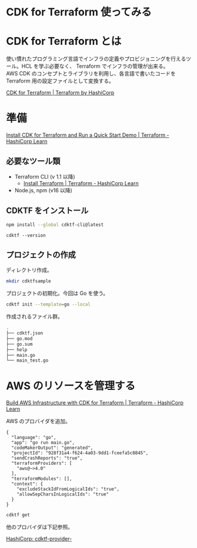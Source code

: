 CDK for Terraform 使ってみる
===

# CDK for Terraform とは

使い慣れたプログラミング言語でインフラの定義やプロビジョニングを行えるツール。HCL を学ぶ必要なく、 Terraform でインフラの管理が出来る。  
AWS CDK のコンセプトとライブラリを利用し、各言語で書いたコードを Terraform 用の設定ファイルとして変換する。

[CDK for Terraform | Terraform by HashiCorp](https://www.terraform.io/cdktf)

# 準備

[Install CDK for Terraform and Run a Quick Start Demo | Terraform - HashiCorp Learn](https://learn.hashicorp.com/tutorials/terraform/cdktf-install?in=terraform/cdktf)

## 必要なツール類

- Terraform CLI (v 1.1 以降)
  - [Install Terraform | Terraform - HashiCorp Learn](https://learn.hashicorp.com/tutorials/terraform/install-cli)
- Node.js, npm (v16 以降)

## CDKTF をインストール

```bash
npm install --global cdktf-cli@latest
```

```bash: バージョン確認
cdktf --version
```

## プロジェクトの作成

ディレクトリ作成。

```bash
mkdir cdktfsample
```

プロジェクトの初期化。今回は Go を使う。

```bash
cdktf init --template=go --local
```

作成されるファイル群。

```bash
.
├── cdktf.json
├── go.mod
├── go.sum
├── help
├── main.go
└── main_test.go
```

# AWS のリソースを管理する

[Build AWS Infrastructure with CDK for Terraform | Terraform - HashiCorp Learn](https://learn.hashicorp.com/tutorials/terraform/cdktf-build)

AWS のプロバイダを追加。

```json: cdktf.json
{
  "language": "go",
  "app": "go run main.go",
  "codeMakerOutput": "generated",
  "projectId": "928f31a4-f624-4a03-9dd1-fceefa5c0845",
  "sendCrashReports": "true",
  "terraformProviders": [
    "aws@~>4.0"
  ],
  "terraformModules": [],
  "context": {
    "excludeStackIdFromLogicalIds": "true",
    "allowSepCharsInLogicalIds": "true"
  }
}
```

```bash
cdktf get
```

他のプロバイダは下記参照。

[HashiCorp: cdktf-provider-](https://github.com/orgs/hashicorp/repositories?q=cdktf-provider-)
